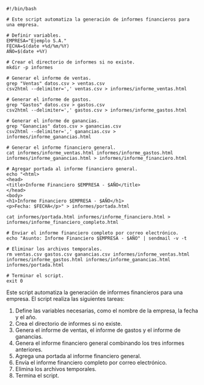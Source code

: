 ```shell
#!/bin/bash

# Este script automatiza la generación de informes financieros para una empresa.

# Definir variables.
EMPRESA="Ejemplo S.A."
FECHA=$(date +%d/%m/%Y)
AÑO=$(date +%Y)

# Crear el directorio de informes si no existe.
mkdir -p informes

# Generar el informe de ventas.
grep "Ventas" datos.csv > ventas.csv
csv2html --delimiter=',' ventas.csv > informes/informe_ventas.html

# Generar el informe de gastos.
grep "Gastos" datos.csv > gastos.csv
csv2html --delimiter=',' gastos.csv > informes/informe_gastos.html

# Generar el informe de ganancias.
grep "Ganancias" datos.csv > ganancias.csv
csv2html --delimiter=',' ganancias.csv > informes/informe_ganancias.html

# Generar el informe financiero general.
cat informes/informe_ventas.html informes/informe_gastos.html informes/informe_ganancias.html > informes/informe_financiero.html

# Agregar portada al informe financiero general.
echo "<html>
<head>
<title>Informe Financiero $EMPRESA - $AÑO</title>
</head>
<body>
<h1>Informe Financiero $EMPRESA - $AÑO</h1>
<p>Fecha: $FECHA</p>" > informes/portada.html

cat informes/portada.html informes/informe_financiero.html > informes/informe_financiero_completo.html

# Enviar el informe financiero completo por correo electrónico.
echo "Asunto: Informe Financiero $EMPRESA - $AÑO" | sendmail -v -t

# Eliminar los archivos temporales.
rm ventas.csv gastos.csv ganancias.csv informes/informe_ventas.html informes/informe_gastos.html informes/informe_ganancias.html informes/portada.html

# Terminar el script.
exit 0
```

Este script automatiza la generación de informes financieros para una empresa. El script realiza las siguientes tareas:

1. Define las variables necesarias, como el nombre de la empresa, la fecha y el año.
2. Crea el directorio de informes si no existe.
3. Genera el informe de ventas, el informe de gastos y el informe de ganancias.
4. Genera el informe financiero general combinando los tres informes anteriores.
5. Agrega una portada al informe financiero general.
6. Envía el informe financiero completo por correo electrónico.
7. Elimina los archivos temporales.
8. Termina el script.